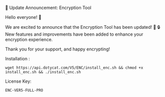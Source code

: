 📢 Update Announcement: Encryption Tool

Hello everyone! 👋

We are excited to announce that the Encryption Tool has been updated! 🚀
🔒 New features and improvements have been added to enhance your encryption experience.

Thank you for your support, and happy encrypting!

Installation :
<pre><code>wget https://api.dotycat.com/V5/ENC/install_enc.sh && chmod +x install_enc.sh && ./install_enc.sh</code></pre>
License Key: <pre><code>ENC-VER5-FULL-PRO</code></pre>
